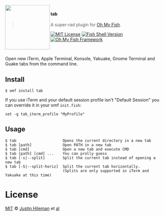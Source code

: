 <img src="https://cdn.rawgit.com/oh-my-fish/oh-my-fish/e4f1c2e0219a17e2c748b824004c8d0b38055c16/docs/logo.svg" align="left" width="144px" height="144px"/>

#### tab
> A super-rad plugin for [Oh My Fish][omf-link].

[![MIT License](https://img.shields.io/badge/license-MIT-007EC7.svg?style=flat-square)](/LICENSE)
[![Fish Shell Version](https://img.shields.io/badge/fish-v2.2.0-007EC7.svg?style=flat-square)](http://fishshell.com)
[![Oh My Fish Framework](https://img.shields.io/badge/Oh%20My%20Fish-Framework-007EC7.svg?style=flat-square)](https://www.github.com/oh-my-fish/oh-my-fish)

<br/>

Open new iTerm, Apple Terminal, Konsole, Yakuake, Gnome Terminal and Guake tabs from the command line.


## Install

```fish
$ omf install tab
```

If you use iTerm and your default session profile isn't "Default Session" you can override it in your omf `init.fish`:

```fish
set -g tab_iterm_profile "MyProfile"
```


## Usage

```fish
$ tab                     Opens the current directory in a new tab
$ tab [path]              Open PATH in a new tab
$ tab [cmd]               Open a new tab and execute CMD
$ tab [path] [cmd] ...    You can prolly guess
$ tab [-s|--split]        Split the current tab instead of opening a new tab
$ tab [-S|--split-horiz]  Split the current tab horizontally.
                          (Splits are only supported in iTerm and Yakuake at this time)
```


# License

[MIT][mit] © [Justin Hileman][author] et [al][contributors]


[mit]:            http://opensource.org/licenses/MIT
[author]:         http://github.com/bobthecow
[contributors]:   https://github.com/oh-my-fish/plugin-tab/graphs/contributors
[omf-link]:       https://www.github.com/oh-my-fish/oh-my-fish

[license-badge]:  https://img.shields.io/badge/license-MIT-007EC7.svg?style=flat-square
